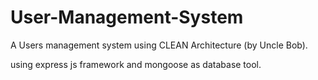 # User-Management-System

A Users management system using CLEAN Architecture (by Uncle Bob).

using express js framework and mongoose as database tool.